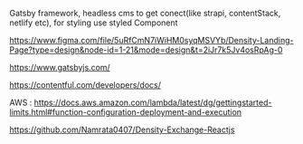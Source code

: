 Gatsby framework, headless cms to get conect(like strapi, contentStack, netlify etc), for styling use styled Component

https://www.figma.com/file/5uRfCmN7iWiHM0syqMSVYb/Density-Landing-Page?type=design&node-id=1-21&mode=design&t=2iJr7k5Jv4osRpAg-0

https://www.gatsbyjs.com/

https://contentful.com/developers/docs/

AWS : https://docs.aws.amazon.com/lambda/latest/dg/gettingstarted-limits.html#function-configuration-deployment-and-execution

https://github.com/Namrata0407/Density-Exchange-Reactjs

